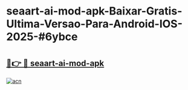 # seaart-ai-mod-apk-Baixar-Gratis-Ultima-Versao-Para-Android-IOS-2025-#6ybce

# <h2><a href="https://ainizakaria.my?title=seaart-ai-mod-apk&ref=22M">🔗👉 🔴 seaart-ai-mod-apk</a></h2>

[![acn](https://github.com/user-attachments/assets/0f9c940e-d8b0-45ae-aac7-cd30a18b3e1c)](https://ainizakaria.my?title=seaart-ai-mod-apk&ref=22M)


